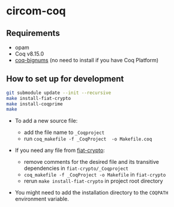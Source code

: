 # circom-coq

## Requirements
- opam
- Coq v8.15.0
- [coq-bignums](https://github.com/coq-community/bignums) (no need to install if you have Coq Platform)
  
## How to set up for development
```bash
git submodule update --init --recursive
make install-fiat-crypto
make install-coqprime
make
```

- To add a new source file:
  - add the file name to `_Coqproject`
  - run `coq_makefile -f _CoqProject  -o Makefile.coq`

- If you need any file from [fiat-crypto](https://github.com/mit-plv/fiat-crypto/):
  - remove comments for the desired file and its transitive dependencies in `fiat-crypto/_Coqproject`
  - `coq_makefile -f _CoqProject -o Makefile` in `fiat-crypto`
  - rerun `make install-fiat-crypto` in project root directory

- You might need to add the installation directory to the `COQPATH` environment variable.